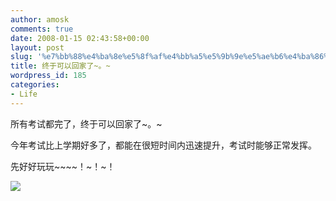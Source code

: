 ```yaml
---
author: amosk
comments: true
date: 2008-01-15 02:43:58+00:00
layout: post
slug: '%e7%bb%88%e4%ba%8e%e5%8f%af%e4%bb%a5%e5%9b%9e%e5%ae%b6%e4%ba%86%e3%80%82'
title: 终于可以回家了~。~
wordpress_id: 185
categories:
- Life
---
```


所有考试都完了，终于可以回家了~。~

今年考试比上学期好多了，都能在很短时间内迅速提升，考试时能够正常发挥。

先好好玩玩~~~~！~！~！


![](http://media.yaolan.com/jsp/babyhome/babys/63018/PhotoImg/1/photo_1184516371753.jpg)
